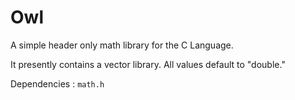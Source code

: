 # Owl

A simple header only math library for the C Language. 

It presently contains a vector library. All values default to "double."

Dependencies : ```math.h``` 


